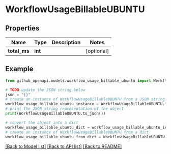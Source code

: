 # WorkflowUsageBillableUBUNTU


## Properties

Name | Type | Description | Notes
------------ | ------------- | ------------- | -------------
**total_ms** | **int** |  | [optional] 

## Example

```python
from github_openapi.models.workflow_usage_billable_ubuntu import WorkflowUsageBillableUBUNTU

# TODO update the JSON string below
json = "{}"
# create an instance of WorkflowUsageBillableUBUNTU from a JSON string
workflow_usage_billable_ubuntu_instance = WorkflowUsageBillableUBUNTU.from_json(json)
# print the JSON string representation of the object
print(WorkflowUsageBillableUBUNTU.to_json())

# convert the object into a dict
workflow_usage_billable_ubuntu_dict = workflow_usage_billable_ubuntu_instance.to_dict()
# create an instance of WorkflowUsageBillableUBUNTU from a dict
workflow_usage_billable_ubuntu_from_dict = WorkflowUsageBillableUBUNTU.from_dict(workflow_usage_billable_ubuntu_dict)
```
[[Back to Model list]](../README.md#documentation-for-models) [[Back to API list]](../README.md#documentation-for-api-endpoints) [[Back to README]](../README.md)


